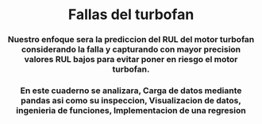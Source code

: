 <div id="header" align="center">
    <h1 align="center"> Fallas del turbofan </h1>
    <h3 align="center">Nuestro enfoque sera la prediccion del RUL del motor turbofan considerando la falla y capturando con mayor precision valores RUL bajos para evitar poner en riesgo el motor  turbofan.</h3>
    <h3 align="center">En este cuaderno se analizara, Carga de datos mediante pandas asi como su inspeccion, Visualizacion de datos, ingenieria de funciones, Implementacion de una regresion</h3>
</div>
